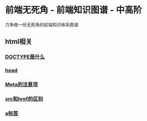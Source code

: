 # 前端无死角 - 前端知识图谱 - 中高阶
力争做一份无死角的前端知识体系图谱
## html相关
### [DOCTYPE是什么](html/doctype.md)
### [head](html/head.md)
### [Meta的注意项](html/meta.md)
### [src和href的区别](html/src_href.md)
### [a标签](html/a.md)
